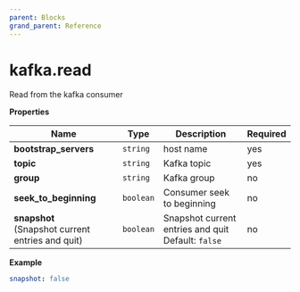 ```yaml
---
parent: Blocks
grand_parent: Reference
---
```


# kafka\.read

Read from the kafka consumer


**Properties**

|Name|Type|Description|Required|
|----|----|-----------|--------|
|**bootstrap\_servers**|`string`|host name<br/>|yes|
|**topic**|`string`|Kafka topic<br/>|yes|
|**group**|`string`|Kafka group<br/>|no|
|**seek\_to\_beginning**|`boolean`|Consumer seek to beginning<br/>|no|
|**snapshot**<br/>(Snapshot current entries and quit)|`boolean`|Snapshot current entries and quit<br/>Default: `false`<br/>|no|

**Example**

```yaml
snapshot: false

```


